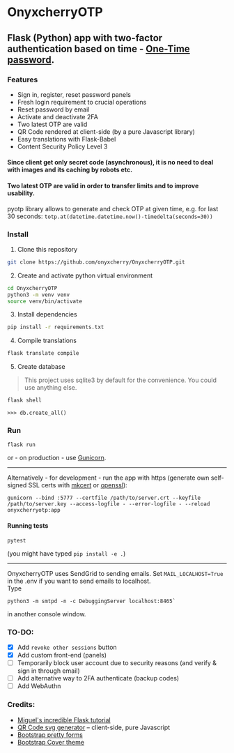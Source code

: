 # OnyxcherryOTP

## Flask (Python) app with two-factor authentication based on time - [One-Time password](https://en.wikipedia.org/wiki/One-time_password).

### Features

* Sign in, register, reset password panels
* Fresh login requirement to crucial operations
* Reset password by email
* Activate and deactivate 2FA
* Two latest OTP are valid
* QR Code rendered at client-side (by a pure Javascript library)
* Easy translations with Flask-Babel
* Content Security Policy Level 3

#### Since client get only secret code (asynchronous), it is no need to deal with images and its caching by robots etc.

#### Two latest OTP are valid in order to transfer limits and to improve usability.

pyotp library allows to generate and check OTP at given time, e.g. for last 30 seconds:
 `totp.at(datetime.datetime.now()-timedelta(seconds=30))`

### Install

1. Clone this repository

``` bash
git clone https://github.com/onyxcherry/OnyxcherryOTP.git
```

2. Create and activate python virtual environment

``` bash
cd OnyxcherryOTP
python3 -m venv venv
source venv/bin/activate
```

3. Install dependencies

``` bash
pip install -r requirements.txt
```

4. Compile translations

``` bash
flask translate compile
```

5. Create database

> This project uses sqlite3 by default for the convenience. You could use anything else.

``` bash
flask shell
```

``` python3
>>> db.create_all()
```

### Run
```
flask run
```

or - on production - use [Gunicorn](https://gunicorn.org/).

---
Alternatively - for development - run the app with https (generate own self-signed SSL certs with [mkcert](https://github.com/FiloSottile/mkcert) or [openssl](https://devcenter.heroku.com/articles/ssl-certificate-self)):
```
gunicorn --bind :5777 --certfile /path/to/server.crt --keyfile /path/to/server.key --access-logfile - --error-logfile - --reload onyxcherryotp:app
```

#### Running tests
```
pytest
```
(you might have typed `pip install -e .`)

---

OnyxcherryOTP uses SendGrid to sending emails. Set `MAIL_LOCALHOST=True` in the .env if you want to send emails to localhost.  
Type 

``` 
python3 -m smtpd -n -c DebuggingServer localhost:8465`
```

in another console window.

### TO-DO:

* [x] Add `revoke other sessions` button
* [x] Add custom front-end (panels)
* [ ] Temporarily block user account due to security reasons (and verify & sign in through email)
* [ ] Add alternative way to 2FA authenticate (backup codes)
* [ ] Add WebAuthn 

### Credits:

* [Miguel's incredible Flask tutorial](https://blog.miguelgrinberg.com/post/the-flask-mega-tutorial-part-i-hello-world)
* [QR Code svg generator](https://github.com/datalog/qrcode-svg) – client-side, pure Javascript
* [Bootstrap pretty forms](https://www.bootstrapdash.com/product/free-bootstrap-login/)
* [Bootstrap Cover theme](https://getbootstrap.com/docs/4.5/examples/cover/)
